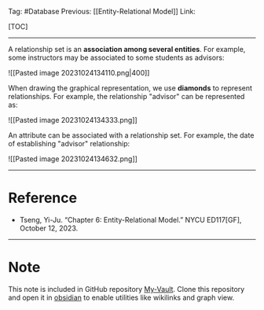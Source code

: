 Tag: #Database 
Previous: [[Entity-Relational Model]]
Link: 

[TOC]

---

A relationship set is an **association among several entities**. For example, some instructors may be associated to some students as advisors:

![[Pasted image 20231024134110.png|400]]

When drawing the graphical representation, we use **diamonds** to represent relationships. For example, the relationship "advisor" can be represented as:

![[Pasted image 20231024134333.png]]

An attribute can be associated with a relationship set. For example, the date of establishing "advisor" relationship:

![[Pasted image 20231024134632.png]]

---

# Reference

- Tseng, Yi-Ju. “Chapter 6: Entity-Relational Model.” NYCU ED117[GF], October 12, 2023.

---

# Note

This note is included in GitHub repository [My-Vault](https://github.com/LittleD3092/My-Vault.git). Clone this repository and open it in [obsidian](https://obsidian.md/) to enable utilities like wikilinks and graph view.